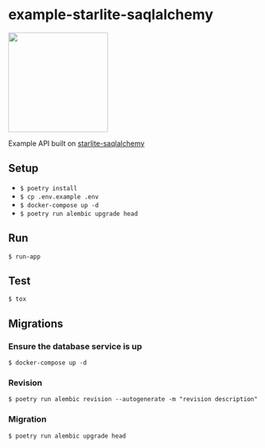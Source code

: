 # example-starlite-saqlalchemy

<img src="https://www.topsport.com.au/assets/images/logo_pulse.svg" width="200"/>

Example API built on [starlite-saqlalchemy](https://topsport-com-au.github.io/starlite-saqlalchemy/latest/)

## Setup

- `$ poetry install`
- `$ cp .env.example .env`
- `$ docker-compose up -d`
- `$ poetry run alembic upgrade head`

## Run

`$ run-app`

## Test

`$ tox`

## Migrations

### Ensure the database service is up

`$ docker-compose up -d`

### Revision

`$ poetry run alembic revision --autogenerate -m "revision description"`

### Migration

`$ poetry run alembic upgrade head`
